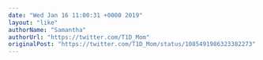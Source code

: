 ```yaml
---
date: "Wed Jan 16 11:00:31 +0000 2019"
layout: "like"
authorName: "Samantha"
authorUrl: "https://twitter.com/T1D_Mom"
originalPost: "https://twitter.com/T1D_Mom/status/1085491986323382273"
---
```

